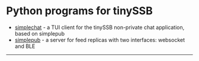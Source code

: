 # Python programs for tinySSB

- [simplechat](simplechat) - a TUI client for the tinySSB non-private chat application, based on simplepub
- [simplepub](simplepub) - a server for feed replicas with two interfaces: websocket and BLE

---
